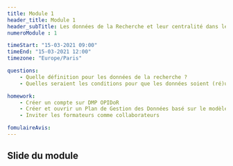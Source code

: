 ```yaml
---
title: Module 1
header_title: Module 1
header_subTitle: Les données de la Recherche et leur centralité dans le processus de recherche
numeroModule : 1

timeStart: "15-03-2021 09:00"
timeEnd: "15-03-2021 12:00"
timezone: "Europe/Paris"

questions:
    - Quelle définition pour les données de la recherche ? 
    - Quelles seraient les conditions pour que les données soient (ré)utilisables ?

homework:
    - Créer un compte sur DMP OPIDoR
    - Créer et ouvrir un Plan de Gestion des Données basé sur le modèle choisi (mode entraînement)
    - Inviter les formateurs comme collaborateurs

fomulaireAvis: 
---
```


## Slide du module
